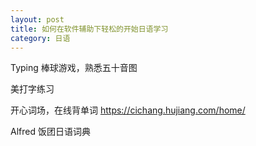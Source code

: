 ```yaml
---
layout: post
title: 如何在软件辅助下轻松的开始日语学习
category: 日语
---
```


Typing 棒球游戏，熟悉五十音图

美打字练习

开心词场，在线背单词
https://cichang.hujiang.com/home/

Alfred 饭团日语词典




